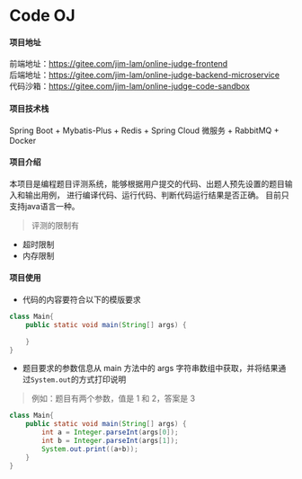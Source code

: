 # Code OJ

#### 项目地址
前端地址：https://gitee.com/jim-lam/online-judge-frontend <br>
后端地址：https://gitee.com/jim-lam/online-judge-backend-microservice <br>
代码沙箱：https://gitee.com/jim-lam/online-judge-code-sandbox <br>

#### 项目技术栈

Spring Boot + Mybatis-Plus + Redis + Spring Cloud 微服务 + RabbitMQ + Docker

#### 项目介绍
本项目是编程题目评测系统，能够根据用户提交的代码、出题人预先设置的题目输入和输出用例，
进行编译代码、运行代码、判断代码运行结果是否正确。
目前只支持java语言一种。
> 评测的限制有
- 超时限制
- 内存限制

#### 项目使用
- 代码的内容要符合以下的模版要求
```java
class Main{
    public static void main(String[] args) {
        
    }
}
```
- 题目要求的参数信息从 main 方法中的 args 字符串数组中获取，并将结果通过`System.out`的方式打印说明
> 例如：题目有两个参数，值是 1 和 2，答案是 3
```java
class Main{
    public static void main(String[] args) {
        int a = Integer.parseInt(args[0]);
        int b = Integer.parseInt(args[1]);
        System.out.print((a+b));
    }
}
```
